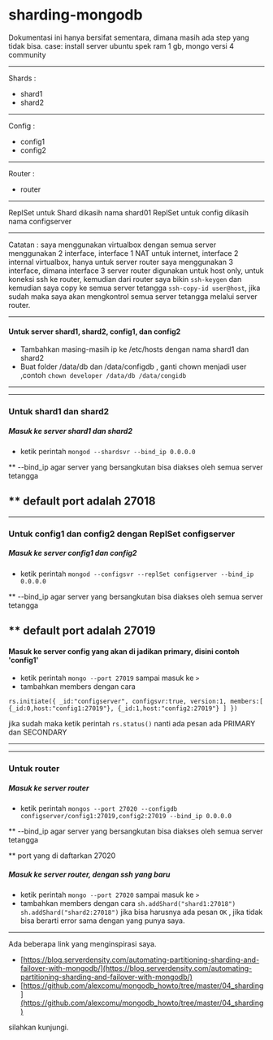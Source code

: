 # sharding-mongodb

Dokumentasi ini hanya bersifat sementara, dimana masih ada step yang tidak bisa.
case:
install server ubuntu spek ram 1 gb, mongo versi 4 community
***
Shards : 
- shard1
- shard2
***
Config :
- config1
- config2
***
Router :
- router
***
ReplSet untuk Shard dikasih nama shard01
ReplSet untuk config dikasih nama configserver
*** 
Catatan : saya menggunakan virtualbox dengan semua server menggunakan 2 interface, interface 1 NAT untuk internet, interface 2 internal virtualbox,
hanya untuk server router saya menggunakan 3 interface, dimana interface 3 server router digunakan untuk host only, untuk koneksi ssh ke router,
kemudian dari router saya bikin `ssh-keygen` dan kemudian saya copy ke semua server tetangga `ssh-copy-id user@host`,
jika sudah maka saya akan mengkontrol semua server tetangga melalui server router.
***

#### Untuk server shard1, shard2, config1, dan config2
- Tambahkan masing-masih ip ke /etc/hosts dengan nama shard1 dan shard2
- Buat folder /data/db dan /data/configdb , ganti chown menjadi user ,contoh `chown developer /data/db /data/congidb`
-------
-------
### Untuk shard1 dan shard2
##### Masuk ke server shard1 dan shard2
- ketik perintah
`mongod --shardsvr --bind_ip 0.0.0.0`

** --bind_ip agar server yang bersangkutan bisa diakses oleh semua server tetangga

** default port adalah 27018
----------
----------
### Untuk config1 dan config2 dengan ReplSet configserver
##### Masuk ke server config1 dan config2
- ketik perintah
`mongod --configsvr --replSet configserver --bind_ip 0.0.0.0`

** --bind_ip agar server yang bersangkutan bisa diakses oleh semua server tetangga

** default port adalah 27019
----------
#### Masuk ke server config yang akan di jadikan primary, disini contoh 'config1'
- ketik perintah `mongo --port 27019` sampai masuk ke `>`
- tambahkan members dengan cara 
```
rs.initiate({ _id:"configserver", configsvr:true, version:1, members:[ {_id:0,host:"config1:27019"}, {_id:1,host:"config2:27019"} ] })
```
jika sudah maka ketik perintah `rs.status()` nanti ada pesan ada PRIMARY dan SECONDARY

-------------
-------------

### Untuk router
##### Masuk ke server router
- ketik perintah
`mongos --port 27020 --configdb configserver/config1:27019,config2:27019 --bind_ip 0.0.0.0`

** --bind_ip agar server yang bersangkutan bisa diakses oleh semua server tetangga

** port yang di daftarkan 27020
##### Masuk ke server router, dengan ssh yang baru
- ketik perintah `mongo --port 27020` sampai masuk ke `>`
- tambahkan members dengan cara
`sh.addShard("shard1:27018")`
`sh.addShard("shard2:27018")`
jika bisa harusnya ada pesan `OK` , jika tidak bisa berarti error sama dengan yang punya saya.
--------
Ada beberapa link yang menginspirasi saya.
- [https://blog.serverdensity.com/automating-partitioning-sharding-and-failover-with-mongodb/](https://blog.serverdensity.com/automating-partitioning-sharding-and-failover-with-mongodb/)
- [https://github.com/alexcomu/mongodb_howto/tree/master/04_sharding](https://github.com/alexcomu/mongodb_howto/tree/master/04_sharding)

silahkan kunjungi.
